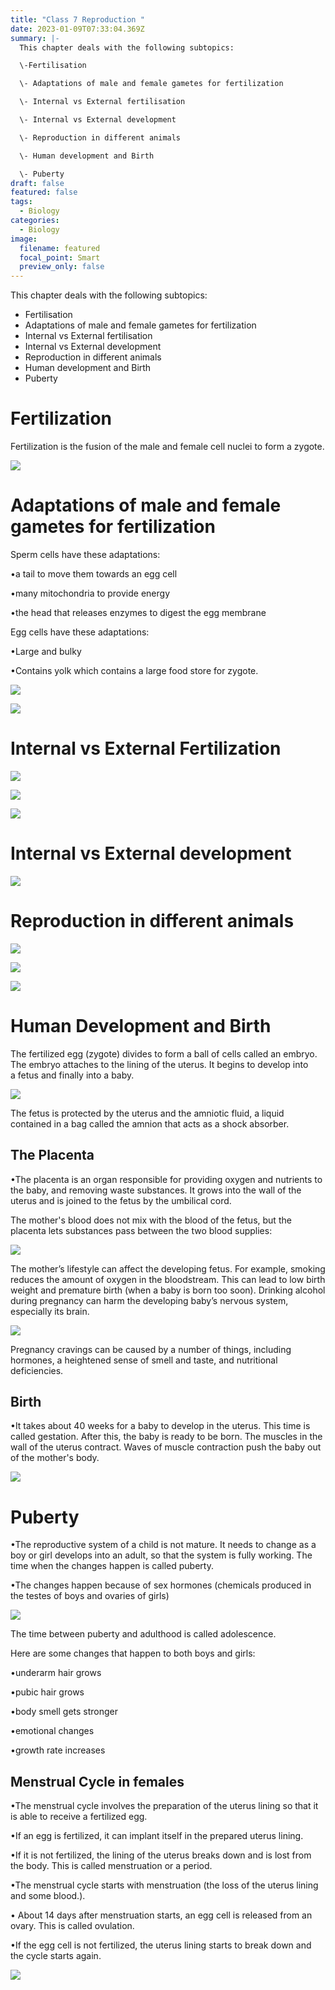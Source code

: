```yaml
---
title: "Class 7 Reproduction "
date: 2023-01-09T07:33:04.369Z
summary: |-
  T﻿his chapter deals with the following subtopics:

  \-﻿Fertilisation

  \-﻿ Adaptations of male and female gametes for fertilization

  \-﻿ Internal vs External fertilisation

  \-﻿ Internal vs External development

  \-﻿ Reproduction in different animals

  \-﻿ Human development and Birth

  \- ﻿Puberty
draft: false
featured: false
tags:
  - Biology
categories:
  - Biology
image:
  filename: featured
  focal_point: Smart
  preview_only: false
---
```

T﻿his chapter deals with the following subtopics:

* Fertilisation
* Adaptations of male and female gametes for fertilization
* Internal vs External fertilisation
* Internal vs External development
* Reproduction in different animals
* Human development and Birth
* ﻿Puberty

# **F﻿ertilization**

Fertilization is the fusion of the male and female cell nuclei to form a zygote. 

![](fertilisation.png)

<!--StartFragment-->

# Adaptations of male and female gametes for fertilization

<!--EndFragment-->

<!--StartFragment-->

Sperm cells have these adaptations:

•a tail to move them towards an egg cell

•many mitochondria to provide energy

•the head that releases enzymes to digest the egg membrane

Egg cells have these adaptations:

•Large and bulky

•Contains yolk which contains a large food store for zygote.

<!--EndFragment-->

![](picture1.png)

![](picture2.png)

# Internal vs External Fertilization

![](picture3.jpg)

![](picture4.png)

<!--StartFragment-->



![](picture5.png)

# I﻿nternal vs External development

![](picture6.jpg)

# Reproduction in different animals

<!--EndFragment-->

![](picture5.png)

![](picture7.jpg)

![](picture8.png)



# Human Development and Birth

<!--StartFragment-->

The fertilized egg (zygote) divides to form a ball of cells called an embryo. The embryo attaches to the lining of the uterus. It begins to develop into a fetus and finally into a baby.

<!--EndFragment-->

![](human-dev.png)

<!--StartFragment-->

The fetus is protected by the uterus and the amniotic fluid, a liquid contained in a bag called the amnion that acts as a shock absorber.

<!--EndFragment-->



## T﻿he Placenta

<!--StartFragment-->

•The placenta is an organ responsible for providing oxygen and nutrients to the baby, and removing waste substances. It grows into the wall of the uterus and is joined to the fetus by the umbilical cord.

<!--EndFragment--><!--StartFragment-->

The mother's blood does not mix with the blood of the fetus, but the placenta lets substances pass between the two blood supplies:

<!--EndFragment-->

![](placenta.png)

<!--StartFragment-->

The mother’s lifestyle can affect the developing fetus. For example, smoking reduces the amount of oxygen in the bloodstream. This can lead to low birth weight and premature birth (when a baby is born too soon). Drinking alcohol during pregnancy can harm the developing baby’s nervous system, especially its brain.

<!--EndFragment-->

![](pregnancy.png)

<!--StartFragment-->

Pregnancy cravings can be caused by a number of things, including hormones, a heightened sense of smell and taste, and nutritional deficiencies.

<!--EndFragment-->

## B﻿irth

<!--StartFragment-->

•It takes about 40 weeks for a baby to develop in the uterus. This time is called gestation. After this, the baby is ready to be born. The muscles in the wall of the uterus contract. Waves of muscle contraction push the baby out of the mother's body.

<!--EndFragment-->

![](birth.png)

# P﻿uberty

<!--StartFragment-->

•The reproductive system of a child is not mature. It needs to change as a boy or girl develops into an adult, so that the system is fully working. The time when the changes happen is called puberty.

•The changes happen because of sex hormones (chemicals produced in the testes of boys and ovaries of girls)

<!--EndFragment-->

![](pubert.png)

<!--StartFragment-->

The time between puberty and adulthood is called adolescence.

<!--EndFragment--><!--StartFragment-->

Here are some changes that happen to both boys and girls:

•underarm hair grows

•pubic hair grows

•body smell gets stronger

•emotional changes

•growth rate increases

<!--EndFragment-->

<!--StartFragment-->

## Menstrual Cycle in females

•The menstrual cycle involves the preparation of the uterus lining so that it is able to receive a fertilized egg. 

•If an egg is fertilized, it can implant itself in the prepared uterus lining.

•If it is not fertilized, the lining of the uterus breaks down and is lost from the body. This is called menstruation or a period.

•The menstrual cycle starts with menstruation (the loss of the uterus lining and some blood.).

• About 14 days after menstruation starts, an egg cell is released from an ovary. This is called ovulation.

•If the egg cell is not fertilized, the uterus lining starts to break down and the cycle starts again.

![](mens.png)
